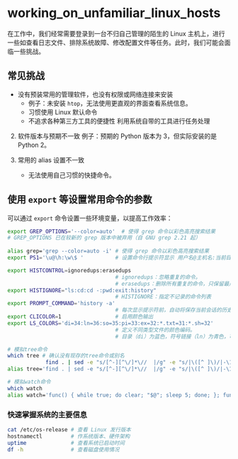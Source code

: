 
# working_on_unfamiliar_linux_hosts

在工作中，我们经常需要登录到一台不归自己管理的陌生的 Linux 主机上，进行一些如查看日志文件、排除系统故障、修改配置文件等任务。此时，我们可能会面临一些挑战。

## 常见挑战

- 没有预装常用的管理软件，也没有权限或网络连接来安装
   - 例子：未安装 `htop`，无法使用更直观的界面查看系统信息。
   - 习惯使用 Linux 默认命令
   - 不追求各种第三方工具的便捷性 利用系统自带的工具进行任务处理

2. 软件版本与预期不一致
   例子：预期的 Python 版本为 3，但实际安装的是 Python 2。

3. 常用的 alias 设置不一致
   - 无法使用自己习惯的快捷命令。

## 使用 `export` 等设置常用命令的参数

可以通过 `export` 命令设置一些环境变量，以提高工作效率：

```bash
export GREP_OPTIONS='--color=auto'  # 使得 grep 命令以彩色高亮搜索结果
# GREP_OPTIONS 已在较新的 grep 版本中被弃用（自 GNU grep 2.21 起）
   
alias grep='grep --color=auto -i' # 使得 grep 命令以彩色高亮搜索结果
export PS1='\u@\h:\w\$ '          # 设置命令行提示符显示 用户名@主机名:当前目录$

export HISTCONTROL=ignoredups:erasedups
                                  # ignoredups：忽略重复的命令。
                                  # erasedups：删除所有重复的命令，只保留最后一个
export HISTIGNORE="ls:cd:cd -:pwd:exit:history"
                                  # HISTIGNORE：指定不记录的命令列表
export PROMPT_COMMAND='history -a'
                                  # 每次显示提示符前，自动将保存当前会话的历史命令，确保历史记录的实时性
export CLICOLOR=1                 # 启用颜色输出
export LS_COLORS='di=34:ln=36:so=35:pi=33:ex=32:*.txt=31:*.sh=32'
                                  # 定义不同类型文件的颜色编码。
                                  # 目录（di）为蓝色，符号链接（ln）为青色，可执行文件（ex）为绿色，.txt 文件为红色，.sh 文件为绿色

# 模拟tree命令
which tree # 确认没有现存的tree命令或别名
            find . | sed -e "s/[^-][^\/]*\//  |/g" -e "s/|\([^ ]\)/|-\1/"  # 确认命令运行正常
alias tree='find . | sed -e "s/[^-][^\/]*\//  |/g" -e "s/|\([^ ]\)/|-\1/" '

# 模拟watch命令
which watch
alias watch='func() { while true; do clear; "$@"; sleep 5; done; }; func'

```


### 快速掌握系统的主要信息

```bash
cat /etc/os-release # 查看 Linux 发行版本
hostnamectl         # 作系统版本、硬件架构
uptime              # 查看系统已启动时间
df -h               # 查看磁盘使用情况
```
